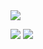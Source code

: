 

<img src="https://capsule-render.vercel.app/api?type=Rounded&color=000&height=100&fontColor=fff&section=header&text=hello!%20my%20name%20is%20jaeman&fontSize=40" />



<img  src="https://img.shields.io/badge/javascript-F7DF1E?style=flat-square&logo=javascript&logoColor=white"/> <img  src="https://img.shields.io/badge/jquery-black?style=flat-square&logo=jquery&logoColor=blue"/>
